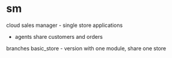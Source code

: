 # sm
cloud sales manager - single store applications

- agents share customers and orders

branches
basic_store - version with one module, share one store

